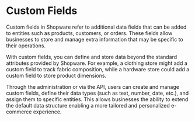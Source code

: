 # Custom Fields

Custom fields in Shopware refer to additional data fields that can be added to entities such as products, customers, or orders. These fields allow businesses to store and manage extra information that may be specific to their operations.

With custom fields, you can define and store data beyond the standard attributes provided by Shopware. For example, a clothing store might add a custom field to track fabric composition, while a hardware store could add a custom field to store product dimensions.

Through the administration or via the API, users can create and manage custom fields, define their data types (such as text, number, date, etc.), and assign them to specific entities. This allows businesses the ability to extend the default data structure enabling a more tailored and personalized e-commerce experience.
